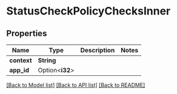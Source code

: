 # StatusCheckPolicyChecksInner

## Properties

Name | Type | Description | Notes
------------ | ------------- | ------------- | -------------
**context** | **String** |  | 
**app_id** | Option<**i32**> |  | 

[[Back to Model list]](../README.md#documentation-for-models) [[Back to API list]](../README.md#documentation-for-api-endpoints) [[Back to README]](../README.md)


